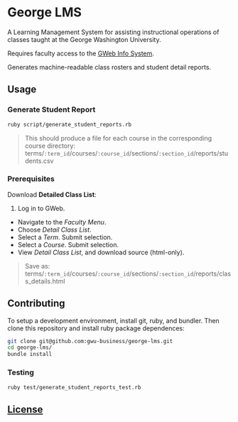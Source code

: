 # George LMS

A Learning Management System
 for assisting instructional operations
 of classes taught at the George Washington University.

Requires faculty access to the [GWeb Info System](https://banweb.gwu.edu).

Generates machine-readable class rosters and student detail reports.

## Usage

### Generate Student Report

```` sh
ruby script/generate_student_reports.rb
````

> This should produce a file for each course in the corresponding course directory: terms/`:term_id`/courses/`:course_id`/sections/`:section_id`/reports/students.csv

### Prerequisites


Download **Detailed Class List**:

 1. Log in to GWeb.
 * Navigate to the *Faculty Menu*.
 * Choose *Detail Class List*.
 * Select a *Term*. Submit selection.
 * Select a *Course*. Submit selection.
 * View *Detail Class List*, and download source (html-only).

> Save as: terms/`:term_id`/courses/`:course_id`/sections/`:section_id`/reports/class_details.html

## Contributing

To setup a development environment, install git, ruby, and bundler. Then clone this repository and install ruby package dependences:

```` sh
git clone git@github.com:gwu-business/george-lms.git
cd george-lms/
bundle install
````

### Testing

```` sh
ruby test/generate_student_reports_test.rb
````

## [License](LICENSE)
